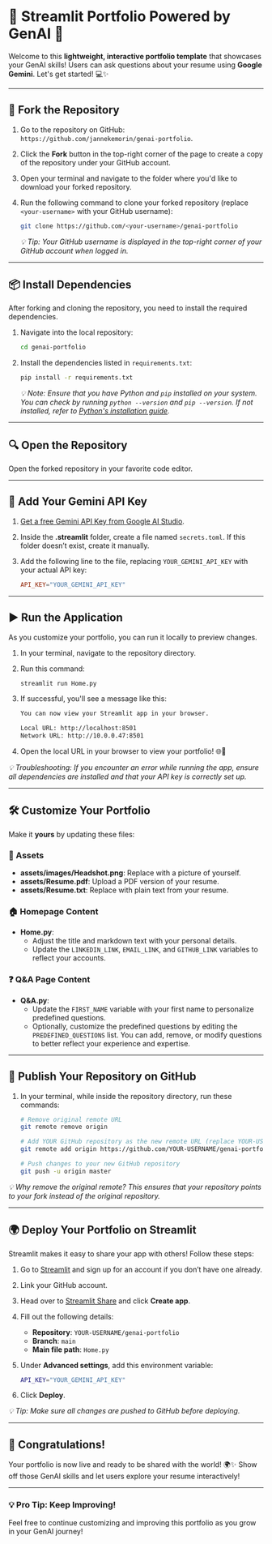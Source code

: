# 🎉 Streamlit Portfolio Powered by GenAI 🚀

Welcome to this **lightweight, interactive portfolio template** that showcases your GenAI skills! Users can ask questions about your resume using **Google Gemini**. Let's get started! 💻✨

---

## 🚀 Fork the Repository

1. Go to the repository on GitHub: `https://github.com/jannekemorin/genai-portfolio`.
2. Click the **Fork** button in the top-right corner of the page to create a copy of the repository under your GitHub account.
3. Open your terminal and navigate to the folder where you'd like to download your forked repository.
4. Run the following command to clone your forked repository (replace `<your-username>` with your GitHub username):

   ```bash
   git clone https://github.com/<your-username>/genai-portfolio
   ```

   _💡 Tip: Your GitHub username is displayed in the top-right corner of your GitHub account when logged in._

---

## 📦 Install Dependencies

After forking and cloning the repository, you need to install the required dependencies.

1. Navigate into the local repository:

   ```bash
   cd genai-portfolio
   ```

2. Install the dependencies listed in `requirements.txt`:

   ```bash
   pip install -r requirements.txt
   ```

   _💡 Note: Ensure that you have Python and `pip` installed on your system. You can check by running `python --version` and `pip --version`. If not installed, refer to [Python's installation guide](https://www.python.org/downloads/)._

---

## 🔍 Open the Repository

Open the forked repository in your favorite code editor.

---

## 🔑 Add Your Gemini API Key

1. [Get a free Gemini API Key from Google AI Studio](https://aistudio.google.com/app/apikey).
2. Inside the **.streamlit** folder, create a file named `secrets.toml`. If this folder doesn’t exist, create it manually.
3. Add the following line to the file, replacing `YOUR_GEMINI_API_KEY` with your actual API key:

   ```toml
   API_KEY="YOUR_GEMINI_API_KEY"
   ```

---

## ▶️ Run the Application

As you customize your portfolio, you can run it locally to preview changes.

1. In your terminal, navigate to the repository directory.
2. Run this command:

   ```bash
   streamlit run Home.py
   ```

3. If successful, you'll see a message like this:

   ```bash
   You can now view your Streamlit app in your browser.

   Local URL: http://localhost:8501
   Network URL: http://10.0.0.47:8501
   ```

4. Open the local URL in your browser to view your portfolio! 🌐🎉

_💡 Troubleshooting: If you encounter an error while running the app, ensure all dependencies are installed and that your API key is correctly set up._

---

## 🛠 Customize Your Portfolio

Make it **yours** by updating these files:

### 📸 Assets

- **assets/images/Headshot.png**: Replace with a picture of yourself.
- **assets/Resume.pdf**: Upload a PDF version of your resume.
- **assets/Resume.txt**: Replace with plain text from your resume.

### 🏠 Homepage Content

- **Home.py**:
  - Adjust the title and markdown text with your personal details.
  - Update the `LINKEDIN_LINK`, `EMAIL_LINK`, and `GITHUB_LINK` variables to reflect your accounts.

### ❓ Q&A Page Content

- **Q&A.py**:
  - Update the `FIRST_NAME` variable with your first name to personalize predefined questions.
  - Optionally, customize the predefined questions by editing the `PREDEFINED_QUESTIONS` list. You can add, remove, or modify questions to better reflect your experience and expertise.

---

## 🚀 Publish Your Repository on GitHub

1. In your terminal, while inside the repository directory, run these commands:

   ```bash
   # Remove original remote URL
   git remote remove origin

   # Add YOUR GitHub repository as the new remote URL (replace YOUR-USERNAME)
   git remote add origin https://github.com/YOUR-USERNAME/genai-portfolio.git

   # Push changes to your new GitHub repository
   git push -u origin master
   ```

_💡 Why remove the original remote? This ensures that your repository points to your fork instead of the original repository._

---

## 🌍 Deploy Your Portfolio on Streamlit

Streamlit makes it easy to share your app with others! Follow these steps:

1. Go to [Streamlit](https://streamlit.io/) and sign up for an account if you don’t have one already.
2. Link your GitHub account.
3. Head over to [Streamlit Share](https://share.streamlit.io/) and click **Create app**.
4. Fill out the following details:
   - **Repository**: `YOUR-USERNAME/genai-portfolio`
   - **Branch**: `main`
   - **Main file path**: `Home.py`
5. Under **Advanced settings**, add this environment variable:

   ```bash
   API_KEY="YOUR_GEMINI_API_KEY"
   ```

6. Click **Deploy**.

_💡 Tip: Make sure all changes are pushed to GitHub before deploying._

---

## 🎉 Congratulations!

Your portfolio is now live and ready to be shared with the world! 🌍✨ Show off those GenAI skills and let users explore your resume interactively!

---

### 💡 Pro Tip: Keep Improving!

Feel free to continue customizing and improving this portfolio as you grow in your GenAI journey!